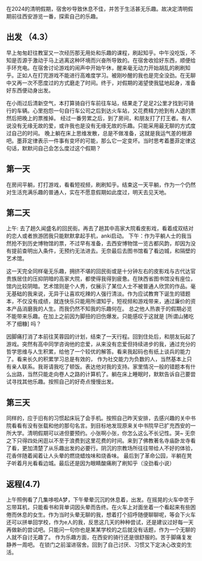 在2024的清明假期，宿舍吵导致休息不佳，并苦于生活甚无乐趣。故决定清明假期前往西安游览一番，探索自己的乐趣。

##  出发 （4.3）

早上匆匆赶往教室又一次经历那无用处和乐趣的课程，刷起知乎。中午没吃饭，不知是否源于激动于马上逃离这种环境而兴奋所导致的。在宿舍收拾好东西，顺便给手环充电。在宿舍讨论游戏的闹声中开始午休，醒来毫无动力开始胡乱的刷刷知乎。正如人在打完游戏不能进行高难度学习。被刚吵醒的我也是完全没劲。在无聊中又再一次不愿度过的方式磨走了时间。终于，对假期的渴望使我猛地起身，准备好东西便动身出发。

在小雨过后清新空气，本打算骑自行车前往车站，结果走了足足2公里才找到可骑行的车辆。心里抱怨一句自行车公司之后到达火车站，又花费精力抢到有人退的票然后把晚上的票推掉。
经过一番劳累之后，到了房间，和朋友打了打王者。有人说没有无缘无故的爱，或许我也是没有无缘无故的乐趣。只能采用最无聊的方式度过自己的时间。
晚上躺在床上思维发散，总是不做准备，这就是我运气差的根源吧。墨菲定律表示一件事有变坏的可能，那么它一定变坏。当时思考着墨菲定律这句话，默默问自己会怎么度过这个假期？

##  第一天

在房间平躺，打打游戏，看看短视频，刷刷知乎。结束这一天平躺，作为一个仍然对生活充满乐趣的普通人，实在不愿意假期如此度过，明天去见天地。

##  第二天

上午: 去了趟久闻盛名的回民街。再去了趟其中高家大院看皮影戏，看着成双结对的恋人或者旅游团我只能默默拿起手机，anki启动。
下午：作为平躺人士的我当然抢不到历史博物馆的票，不过早有准备，去西安博物馆一览古都风韵，却因为没有提前查明出入条件，无预约无法进去。无奈最后去图书馆看了看边城，和隔壁的艺术馆。

这一天完全同样毫无乐趣，拥挤不堪的回民街或是十分钟左右的皮影戏与古代达官贵族居住的压抑阴暗的高家大院，都使得我得到疲惫。在陕西省图书馆没有座位，馆内比较阴暗。艺术馆则是个人秀，仅展示了某位人士不被普通人欣赏的作品。毫无基础的我来说，无异于让喜欢吃辣的人强行清淡。作为应试教育下诞生的错题本，不仅没有成绩，就连快乐只能用所谓知乎，短视频和游戏带来，通过廉价的资本产品消磨我的人生。而我仍然不知我的乐趣何在。
总之他人热衷于的假期必览不能带来乐趣。在加上之前因为脚扭的旧伤爆发。只能感叹于这就是 [所谓山猪吃不了细糠] 吗？

因脚痛打消了本前往芙蓉园的计划，结束了一天行程。回到住处后，和朋友玩起了游戏。突然有高中同学咨询他的恋爱，从来没有恋爱但持续进步的我，通过充分的哲学思维与人生积累，给他了一个较优的解答。看来我起码也有纸上谈兵的能力了。看来长久的积累学习总是有效的，
作为社交能力为负数的人，当然基本上只有亲人联系。我哥请我吃了顿饭。表达他对我的支持。家里情况一般的错题本有什么出路，当然只能走向卷人之路的计算机了。躺在床上睡眠时，默默告诉自己要尝试寻找其他乐趣。按照自己的好奇点慢慢出发。

##  第三天

同样的，应于旧有的习惯起床玩了会手机。按照自己昨天安排，去感兴趣的关中书院看看有没有张载和他的那句名言。到目标地发现原来关中书院早已扩充西安的一所大学。清明假期可以进但要预约。小张啊小张，你怎么这么不长记性。哭~
无奈之下只得四处闲逛以不至于浪费到这里花费的时间。来到了佛教著名寺庙卧龙寺看了看，更加清楚了从乐趣出发的必要行。阴沉的宗教场所往往带给人不好的体验，花香伴随着闻着让人头晕的燃烧蜡烛味和烧香味。
最后到了革命公园，半躺在凳子听着月光看看边城。最后还是因为眼睛酸痛刷了刷知乎（没劲看小说）

## 返程(4.7)

上午照例看了几集哆啦A梦，下午晕晕沉沉的休息着，出发。在摇晃的火车中苦于忘带耳机，只能看书和背单词因头晕而告终。在火车上对面坐着一个看起来有些困倦而休息的女生。作为当时头晕无聊的我，想着打个招呼随便聊聊呢，等会下火车还可以拼单回学校，作为e人的我，反思这几天的种种尝试，还是建议过好每一天再做新的尝试吧。只能问一句你也是某某学校的之后就没有话题，作为一个无聊的人就不自讨无趣了。
作为乐趣方面，在西安的骑行还是很舒服的。苦于脚痛复发静养一周吧。
在锁门之前溜进宿舍。回到了自己讨厌、习惯又下定决心改变的生活。